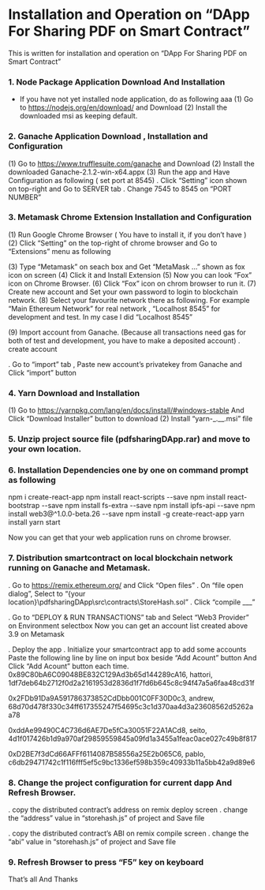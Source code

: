 # Installation and Operation on “DApp For Sharing PDF on Smart Contract”

This is written for installation and operation on “DApp For Sharing PDF on Smart Contract”
### 1.	Node Package Application Download And Installation
 - If you have not yet installed node application, do as following
   aaa
  (1)	Go to https://nodejs.org/en/download/ and Download
  (2)	Install the downloaded msi as keeping default.

### 2.	Ganache Application Download , Installation and Configuration
 (1)	Go to https://www.trufflesuite.com/ganache and Download
 (2)	Install the downloaded Ganache-2.1.2-win-x64.appx
 (3)	Run the app and Have Configuration as following ( set port at 8545)
  . Click “Setting” icon shown on top-right and Go to SERVER tab
  . Change 7545 to 8545 on “PORT NUMBER”

### 3.	Metamask Chrome Extension Installation and Configuration
(1)	Run Google Chrome Browser ( You have to install it, if you don’t have )
(2)	Click “Setting” on the top-right of chrome browser and Go to “Extensions” menu as following
 
(3)	Type “Metamask” on seach box and Get “MetaMask …” shown as fox icon on screen
(4)	Click it and Install Extension
(5)	Now you can look “Fox” icon on Chrome Browser.
(6)	Click “Fox” icon on chrom browser to run it.
(7)	Create new account and Set your own password to login to blockchain network.
(8)	Select your favourite network there as following. 
For example “Main Ethereum Network” for real network , “Localhost 8545” for development and test. In my case I did “Localhost 8545”
 

(9)	Import account from Ganache. (Because all transactions need gas for both of test and development, you have to make a deposited account)
. create account
 



. Go to “import” tab , Paste new account’s privatekey from Ganache and Click “import” button











### 4.	Yarn Download and Installation
(1)	Go to https://yarnpkg.com/lang/en/docs/install/#windows-stable And Click “Download Installer” button to download
(2)	Install “yarn-_.__.msi” file

### 5.	Unzip project source file (pdfsharingDApp.rar) and move to your own location.
### 6.	Installation Dependencies one by one on command prompt as following
npm i create-react-app
npm install react-scripts --save
npm install react-bootstrap --save
npm install fs-extra --save
npm install ipfs-api --save
npm install web3@^1.0.0-beta.26 --save
npm install -g create-react-app
yarn install
yarn start

Now you can get that your web application runs on chrome browser.

### 7.	Distribution smartcontract on local blockchain network running on Ganache and Metamask.
. Go to https://remix.ethereum.org/ and Click “Open files”
. On “file open dialog”, Select to  “{your location}\pdfsharingDApp\src\contracts\StoreHash.sol”
. Click “compile ___” 
  
. Go to “DEPLOY & RUN TRANSACTIONS” tab and Select “Web3 Provider” on Environment selectbox
Now you can get an account list created above 3.9 on Metamask
 

. Deploy the app 
. Initialize your smartcontract app to add some accounts
Paste the following line by line on input box beside “Add Acount” button And Click “Add Acount” button each time.
0x89C80bA6C09048BE832C129Ad3b65d144289cA16, hattori, 1df7deb64b2712f0d2a2161953d2836d1f7fd6b645c8c94f47a5a6faa48cd31f

0x2FDb91Da9A591786373852CdDbb001C0FF30D0c3, andrew, 68d70d478f330c34ff617355247f54695c3c1d370aa4d3a23608562d5262aa78

0xddAe99490C4C736d6AE7De5fCa30051F22A1ACd8, seito, 4d1f017426b1d9a970af29859559845a09fd1a3455a1feac0ace027c49b8f817

0xD2BE7f3dCd66AFFf6114087B58556a25E2b065C6, pablo, c6db29471742c1f116fff5ef5c9bc1336ef598b359c40933b11a5bb42a9d89e6

 

### 8.	Change the project configuration for current dapp And Refresh Browser.
. copy the distributed contract’s address on remix deploy screen
. change the “address” value  in  “storehash.js” of project and Save file
 

. copy the distributed contract’s ABI on remix compile screen
. change the “abi” value  in  “storehash.js” of project and Save file

 

### 9.	Refresh Browser to press “F5” key on keyboard

That’s all And Thanks 

